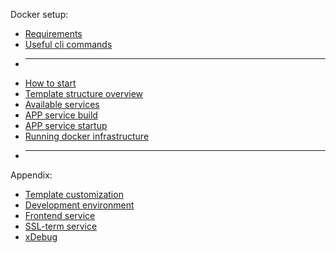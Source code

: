 Docker setup:
*   [Requirements](/A-requirements.md)
*   [Useful cli commands](/B-cli-commands.md)
*   -----
*   [How to start](/01-how-to-start.md)
*   [Template structure overview](/02-structure-overview.md)
*   [Available services](/03-services.md)
*   [APP service build](/04-app-service-build.md)
*   [APP service startup](/05-app-service-startup.md)
*   [Running docker infrastructure](/06-running-infrastructure.md)
*   -----
Appendix:
*   [Template customization](/C-changing-template.md)
*   [Development environment](/E-development-environment.md)
*   [Frontend service](/E-Frontend-container.md)
*	[SSL-term service](/G-SSL-container.md)
*   [xDebug](/D-xdebug.md)
